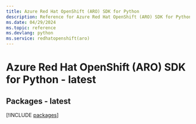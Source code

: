 ```yaml
---
title: Azure Red Hat OpenShift (ARO) SDK for Python
description: Reference for Azure Red Hat OpenShift (ARO) SDK for Python
ms.date: 04/29/2024
ms.topic: reference
ms.devlang: python
ms.service: redhatopenshift(aro)
---
```

# Azure Red Hat OpenShift (ARO) SDK for Python - latest
## Packages - latest
[!INCLUDE [packages](red-hat-openshift-(aro)-index.md)]